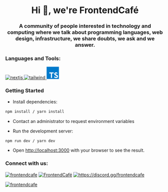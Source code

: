 <h1 align="center">Hi 👋, we're FrontendCafé </h1>
<h3 align="center">A community of people interested in technology and computing where we talk about programming languages, web design, infrastructure, we share doubts, we ask and we answer.</h3>

<h3 align="left">Languages and Tools:</h3>
<p align="left"> <a href="https://nextjs.org/" target="_blank"> <img src="https://cdn.worldvectorlogo.com/logos/nextjs-3.svg" alt="nextjs" width="40" height="40"/> </a> <a href="https://tailwindcss.com/" target="_blank"> <img src="https://www.vectorlogo.zone/logos/tailwindcss/tailwindcss-icon.svg" alt="tailwind" width="40" height="40"/> </a> <a href="https://www.typescriptlang.org/" target="_blank"> <img src="https://raw.githubusercontent.com/devicons/devicon/master/icons/typescript/typescript-original.svg" alt="typescript" width="40" height="40"/> </a> </p>

<h3 align="left">Getting Started</h3>

- Install dependencies:

```bash
npm install / yarn install
```

- Contact an administrator to request environment variables

- Run the development server:

```bash
npm run dev / yarn dev
```

- Open [http://localhost:3000](http://localhost:3000) with your browser to see the result.

<h3 align="left">Connect with us:</h3>
<p align="left">
<a href="https://twitter.com/frontendcafe" target="blank"><img align="center" src="https://cdn.jsdelivr.net/npm/simple-icons@3.0.1/icons/twitter.svg" alt="frontendcafe" height="30" width="40" /></a>
<a href="https://linkedin.com/in/FrontendCafé " target="blank"><img align="center" src="https://cdn.jsdelivr.net/npm/simple-icons@3.0.1/icons/linkedin.svg" alt="FrontendCafé " height="30" width="40" /></a>
<a href="https://discord.gg/https://discord.gg/frontendcafe" target="blank"><img align="center" src="https://cdn.jsdelivr.net/npm/simple-icons@3.0.1/icons/discord.svg" alt="https://discord.gg/frontendcafe" height="30" width="40" /></a>
</p>

<p align="left"> <a href="https://twitter.com/frontendcafe" target="blank"><img src="https://img.shields.io/twitter/follow/frontendcafe?logo=twitter&style=for-the-badge" alt="frontendcafe" /></a> </p>
